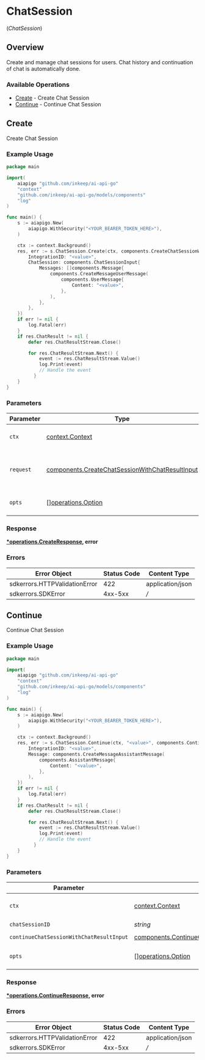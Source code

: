 # ChatSession
(*ChatSession*)

## Overview

Create and manage chat sessions for users. Chat history and continuation of chat is automatically done.

### Available Operations

* [Create](#create) - Create Chat Session
* [Continue](#continue) - Continue Chat Session

## Create

Create Chat Session

### Example Usage

```go
package main

import(
	aiapigo "github.com/inkeep/ai-api-go"
	"context"
	"github.com/inkeep/ai-api-go/models/components"
	"log"
)

func main() {
    s := aiapigo.New(
        aiapigo.WithSecurity("<YOUR_BEARER_TOKEN_HERE>"),
    )

    ctx := context.Background()
    res, err := s.ChatSession.Create(ctx, components.CreateChatSessionWithChatResultInput{
        IntegrationID: "<value>",
        ChatSession: components.ChatSessionInput{
            Messages: []components.Message{
                components.CreateMessageUserMessage(
                    components.UserMessage{
                        Content: "<value>",
                    },
                ),
            },
        },
    })
    if err != nil {
        log.Fatal(err)
    }
    if res.ChatResult != nil {
        defer res.ChatResultStream.Close()

        for res.ChatResultStream.Next() {
            event := res.ChatResultStream.Value()
            log.Print(event)
            // Handle the event
	      }
    }
}
```

### Parameters

| Parameter                                                                                                          | Type                                                                                                               | Required                                                                                                           | Description                                                                                                        |
| ------------------------------------------------------------------------------------------------------------------ | ------------------------------------------------------------------------------------------------------------------ | ------------------------------------------------------------------------------------------------------------------ | ------------------------------------------------------------------------------------------------------------------ |
| `ctx`                                                                                                              | [context.Context](https://pkg.go.dev/context#Context)                                                              | :heavy_check_mark:                                                                                                 | The context to use for the request.                                                                                |
| `request`                                                                                                          | [components.CreateChatSessionWithChatResultInput](../../models/components/createchatsessionwithchatresultinput.md) | :heavy_check_mark:                                                                                                 | The request object to use for the request.                                                                         |
| `opts`                                                                                                             | [][operations.Option](../../models/operations/option.md)                                                           | :heavy_minus_sign:                                                                                                 | The options for this request.                                                                                      |

### Response

**[*operations.CreateResponse](../../models/operations/createresponse.md), error**

### Errors

| Error Object                  | Status Code                   | Content Type                  |
| ----------------------------- | ----------------------------- | ----------------------------- |
| sdkerrors.HTTPValidationError | 422                           | application/json              |
| sdkerrors.SDKError            | 4xx-5xx                       | */*                           |


## Continue

Continue Chat Session

### Example Usage

```go
package main

import(
	aiapigo "github.com/inkeep/ai-api-go"
	"context"
	"github.com/inkeep/ai-api-go/models/components"
	"log"
)

func main() {
    s := aiapigo.New(
        aiapigo.WithSecurity("<YOUR_BEARER_TOKEN_HERE>"),
    )

    ctx := context.Background()
    res, err := s.ChatSession.Continue(ctx, "<value>", components.ContinueChatSessionWithChatResultInput{
        IntegrationID: "<value>",
        Message: components.CreateMessageAssistantMessage(
            components.AssistantMessage{
                Content: "<value>",
            },
        ),
    })
    if err != nil {
        log.Fatal(err)
    }
    if res.ChatResult != nil {
        defer res.ChatResultStream.Close()

        for res.ChatResultStream.Next() {
            event := res.ChatResultStream.Value()
            log.Print(event)
            // Handle the event
	      }
    }
}
```

### Parameters

| Parameter                                                                                                              | Type                                                                                                                   | Required                                                                                                               | Description                                                                                                            |
| ---------------------------------------------------------------------------------------------------------------------- | ---------------------------------------------------------------------------------------------------------------------- | ---------------------------------------------------------------------------------------------------------------------- | ---------------------------------------------------------------------------------------------------------------------- |
| `ctx`                                                                                                                  | [context.Context](https://pkg.go.dev/context#Context)                                                                  | :heavy_check_mark:                                                                                                     | The context to use for the request.                                                                                    |
| `chatSessionID`                                                                                                        | *string*                                                                                                               | :heavy_check_mark:                                                                                                     | N/A                                                                                                                    |
| `continueChatSessionWithChatResultInput`                                                                               | [components.ContinueChatSessionWithChatResultInput](../../models/components/continuechatsessionwithchatresultinput.md) | :heavy_check_mark:                                                                                                     | N/A                                                                                                                    |
| `opts`                                                                                                                 | [][operations.Option](../../models/operations/option.md)                                                               | :heavy_minus_sign:                                                                                                     | The options for this request.                                                                                          |

### Response

**[*operations.ContinueResponse](../../models/operations/continueresponse.md), error**

### Errors

| Error Object                  | Status Code                   | Content Type                  |
| ----------------------------- | ----------------------------- | ----------------------------- |
| sdkerrors.HTTPValidationError | 422                           | application/json              |
| sdkerrors.SDKError            | 4xx-5xx                       | */*                           |
